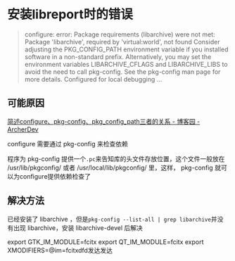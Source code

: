 
# 安装libreport时的错误

> configure: error: Package requirements (libarchive) were not met:
> Package 'libarchive', required by 'virtual:world', not found
> Consider adjusting the PKG_CONFIG_PATH environment variable if you installed software in a non-standard prefix.
> Alternatively, you may set the environment variables LIBARCHIVE_CFLAGS and LIBARCHIVE_LIBS to avoid the need to call pkg-config. See the pkg-config man page for more details.
> Configured for local debugging ...

## 可能原因

[简述configure、pkg-config、pkg_config_path三者的关系 - 博客园 - ArcherDev](https://www.cnblogs.com/cnland/archive/2013/02/08/2909273.html)

configure 需要通过 pkg-config 来检查依赖

程序为 pkg-config 提供一个`.pc`来告知库的头文件存放位置，这个文件一般放在 /usr/lib/pkgconfig/ 或者 /usr/local/lib/pkgconfig/ 里，这样， pkg-config 就可以为configure提供依赖检查了

## 解决方法

已经安装了 libarchive ，但是`pkg-config --list-all | grep libarchive`并没有出现 libarchive，安装 libarchive-devel 后解决

export GTK_IM_MODULE=fcitx
export QT_IM_MODULE=fcitx
export XMODIFIERS=@im=fcitxdfd发达发达
